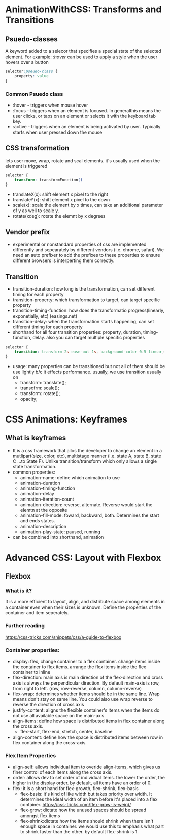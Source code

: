 # AnimationWithCSS: Transforms and Transitions
## Psuedo-classes
<p>A keyword added to a selecor that specifies a special state of the selected element. For example: <i> :hover </i> can be used to apply a style when the user hovers over a button</p>

```css
selector:pseudo-class {
    property: value
}
```
### Common Psuedo class
* :hover - triggers when mouse hover
* :focus - triggers when an element is focused. In generalthis means the user clicks, or taps on an element or selects it with the keyboard tab key.
* :active - triggers when an element is being activated by user. Typically starts when user pressed down the mouse

## CSS transformation
<p>lets user move, wrap, rotate and scal elements. it's usually used when the element is triggered</p>

```css
selector {
    transform: transformFunction()
}
```
* translateX(x): shift element x pixel to the right
* translateY(x): shift element x pixel to the down
* scale(x): scale the element by x times, can take an additional parameter of y as well to scale y. 
* rotate(xdeg): rotate the elemnt by x degrees

## Vendor prefix
* experimental or nonstandard properties of css are implemented differently and sepearately by different vendors (i.e. chrome, safari). We need an auto prefixer to add the prefixes to these properties to ensure different browsers is interperting them correctly.

## Transition
* transition-duration: how long is the transformation, can set different timing for each property
* transition-property: which transformation to target, can target specific  property
* transition-timing-function: how does the transformatio progress(linearly, exponetially, etc) (easings.net)
* transition-delay: when the transformation starts happening, can set different timing for each property
* shorthand for all four transition properties: property, duration, timing-function, delay. also you can target multiple specific properties
```css
selector {
    transition: transform 2s ease-out 1s, background-color 0.5 linear;
}
```
* usage: many properties can be transitioned but not all of them should be use lightly b/c it effects performance. usually, we use transition usually on
    - transform: translate();
    - transofrm: scale();
    - transform: rotate();
    - opacity;

# CSS Animations: Keyframes
## What is keyframes
* It is a css framework that allos the developer to change an element in a mutlipart(size, color, etc), multistage manner (i.e. state A, state B, state C ...to State F). Unlike transition/transform which only allows a single state transformation.
* common properties:
    - animation-name: define which animation to use
    - animation-duration
    - animation-timing-function
    - animation-delay
    - animation-iteration-count
    - animation-direction: reverse, alternate. Reverse would start the elemtn at the opposite
    - animation-fill-mode: foward, backward, both. Determines the start and ends states.  
    - animation-description
    - animation-play-state: paused, running
* can be combined into shorthand, animation

# Advanced CSS: Layout with Flexbox
## Flexbox
### What is it?
It is a more efficient to layout, align, and distribute space among elements in a container even when their sizes is unknown. Define the properties of the container and item seperately. 
### Further reading
https://css-tricks.com/snippets/css/a-guide-to-flexbox
### Container properties:
* display: 
    flex, change container to a flex container. change items inside the container to flex items. arrange the flex items inside the flex container to inline
* flex-direction:
    main axis is main direction of the flex-direction and cross axis is always the perpendicular direction. By default main-axis is row, from right to left. (row, row-reverse, column, column-reverse)
* flex-wrap: determines whether items should be in the same line. Wrap means don't stay on same line. You could also use wrap reverse to reverse the direction of cross axis
* justify-content: aligns the flexible container's items when the items do not use all available space on the main-axis.
* align-items: define how space is distributed items in flex container along the cross axis. 
    - flex-start, flex-end, stretch, center, baseline
* align-content: define how the space is distributed items between row in flex container along the cross-axis. 

### Flex Item Properties
* align-self: allows individual item to overide align-items, which gives us finer control of each items along the cross axis.
* order: allows dev to set order of individual items. the lower the order, the higher in the display order. by default, all items have an order of 0.
* flex: it is a short hand for  flex-growth, flex-shrink, flex-basis
    - flex-basis: it's kind of like width but takes priority over width. It determines the ideal width of an item before it's placed into a flex container. https://css-tricks.com/flex-grow-is-weird/ 
    - flex-grow: dictate how the unused spaces should be spread amongst flex items
    - flex-shrink:dictate how the items should shrink when there isn't enough space in container. we would use this to emphasis what part to shrink faster than the other. by default flex-shrink is 1. 